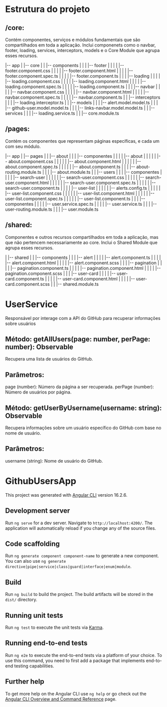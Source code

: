 # Estrutura do projeto

## /core:
Contém componentes, serviços e módulos fundamentais que são compartilhados em toda a aplicação. Inclui componenets como o navbar, footer, loading, services, interceptors, models e o Core Module que agrupa esses recursos.

|-- app
|   |-- core
|   |   |-- components
|   |   |   |-- footer
|   |   |   |   |-- footer.component.css
|   |   |   |   |-- footer.component.html
|   |   |   |   |-- footer.component.spec.ts
|   |   |   |   |-- footer.component.ts
|   |   |   |-- loading
|   |   |   |   |-- loading.component.css
|   |   |   |   |-- loading.component.html
|   |   |   |   |-- loading.component.spec.ts
|   |   |   |   |-- loading.component.ts
|   |   |   |-- navbar
|   |   |   |   |-- navbar.component.css
|   |   |   |   |-- navbar.component.html
|   |   |   |   |-- navbar.component.spec.ts
|   |   |   |   |-- navbar.component.ts
|   |   |-- interceptors
|   |   |   |-- loading.interceptor.ts
|   |   |-- models
|   |   |   |-- alert.model.model.ts
|   |   |   |-- github-user.model.model.ts
|   |   |   |-- links-navbar.model.model.ts
|   |   |-- services
|   |   |   |-- loading.service.ts
|   |   |-- core.module.ts

## /pages: 
Contém os componentes que representam páginas específicas, e cada um com seu módulo.

|-- app
|   |-- pages
|   |   |-- about
|   |   |   |-- componentes
|   |   |   |   |-- about
|   |   |   |   |   |-- about.component.css
|   |   |   |   |   |-- about.component.html
|   |   |   |   |   |-- about.component.spec.ts
|   |   |   |   |   |-- about.component.ts
|   |   |   |-- about-routing.module.ts
|   |   |   |-- about.module.ts
|   |   |-- users
|   |   |   |-- componentes
|   |   |   |   |-- search-user
|   |   |   |   |   |-- search-user.component.css
|   |   |   |   |   |-- search-user.component.html
|   |   |   |   |   |-- search-user.component.spec.ts
|   |   |   |   |   |-- search-user.component.ts
|   |   |   |   |-- user-list
|   |   |   |   |   |-- alerts.config.ts
|   |   |   |   |   |-- user-list.component.css
|   |   |   |   |   |-- user-list.component.html
|   |   |   |   |   |-- user-list.component.spec.ts
|   |   |   |   |   |-- user-list.component.ts
|   |   |   |-- componentes
|   |   |   |   |-- user.service.spec.ts
|   |   |   |   |-- user.service.ts
|   |   |   |-- user-routing.module.ts
|   |   |   |-- user.module.ts

## /shared:
Componentes e outros recursos compartilhados em toda a aplicação, mas que não pertencem necessariamente ao core. Inclui o Shared Module que agrupa esses recursos.

|   |-- shared
|   |   |-- components
|   |   |   |-- alert
|   |   |   |   |-- alert.component.ts
|   |   |   |   |-- alert.component.html
|   |   |   |   |-- alert.component.scss
|   |   |   |-- pagination
|   |   |   |   |-- pagination.component.ts
|   |   |   |   |-- pagination.component.html
|   |   |   |   |-- pagination.component.scss
|   |   |   |-- user-card
|   |   |   |   |-- user-card.component.ts
|   |   |   |   |-- user-card.component.html
|   |   |   |   |-- user-card.component.scss
|   |   |-- shared.module.ts


# UserService
Responsável por interage com a API do GitHub para recuperar informações sobre usuários

## Método: getAllUsers(page: number, perPage: number): Observable<GitHubUser>
Recupera uma lista de usuários do GitHub.

## Parâmetros:
page (number): Número da página a ser recuperada.
perPage (number): Número de usuários por página.


## Método: getUserByUsername(username: string): Observable<GitHubUser>
Recupera informações sobre um usuário específico do GitHub com base no nome de usuário.

## Parâmetros:
username (string): Nome de usuário do GitHub.


# GithubUsersApp

This project was generated with [Angular CLI](https://github.com/angular/angular-cli) version 16.2.6.

## Development server

Run `ng serve` for a dev server. Navigate to `http://localhost:4200/`. The application will automatically reload if you change any of the source files.

## Code scaffolding

Run `ng generate component component-name` to generate a new component. You can also use `ng generate directive|pipe|service|class|guard|interface|enum|module`.

## Build

Run `ng build` to build the project. The build artifacts will be stored in the `dist/` directory.

## Running unit tests

Run `ng test` to execute the unit tests via [Karma](https://karma-runner.github.io).

## Running end-to-end tests

Run `ng e2e` to execute the end-to-end tests via a platform of your choice. To use this command, you need to first add a package that implements end-to-end testing capabilities.

## Further help

To get more help on the Angular CLI use `ng help` or go check out the [Angular CLI Overview and Command Reference](https://angular.io/cli) page.
